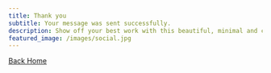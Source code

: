 ```yaml
---
title: Thank you
subtitle: Your message was sent successfully.
description: Show off your best work with this beautiful, minimal and customizable portfolio theme.
featured_image: /images/social.jpg
---
```


[Back Home](/)